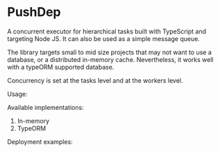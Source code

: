 # PushDep

A concurrent executor for hierarchical tasks built with TypeScript and targeting Node JS. It can also be used as a simple message queue.

The library targets small to mid size projects that may not want to use a database, or a distributed in-memory cache. Nevertheless, it works well with a typeORM supported database.

Concurrency is set at the tasks level and at the workers level.

Usage: 

Available implementations:
1. In-memory
2. TypeORM

Deployment examples:

